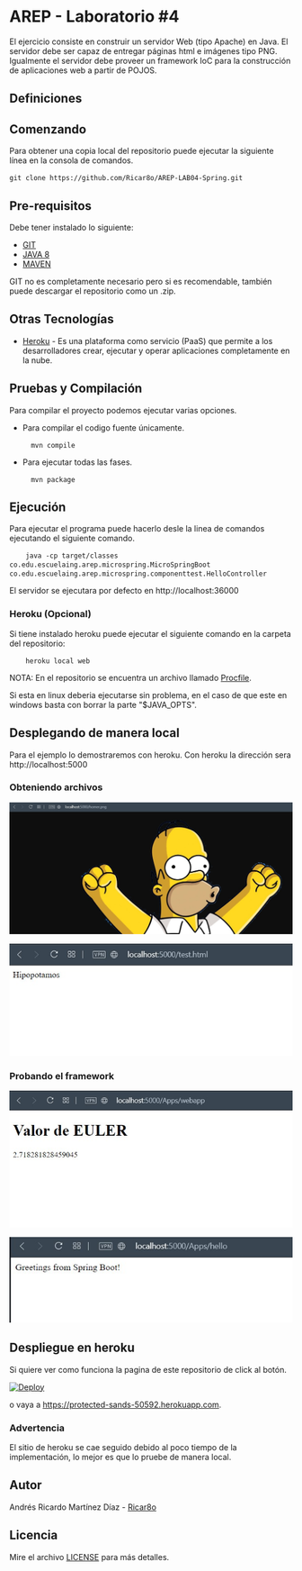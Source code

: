 # AREP - Laboratorio #4
El ejercicio consiste en construir un servidor Web (tipo Apache) en Java. El servidor debe ser capaz de entregar páginas html e imágenes tipo PNG. Igualmente el servidor debe proveer un framework IoC para la construcción de aplicaciones web a partir de POJOS. 


## Definiciones



## Comenzando 
Para obtener una copia local del repositorio puede ejecutar la siguiente línea en la consola de comandos.
    
    git clone https://github.com/Ricar8o/AREP-LAB04-Spring.git

## Pre-requisitos

Debe tener instalado lo siguiente:

* [GIT](https://git-scm.com/book/es/v2/Inicio---Sobre-el-Control-de-Versiones-Instalación-de-Git)
* [JAVA 8](https://www.java.com/es/download/)
* [MAVEN](https://maven.apache.org)

GIT no es completamente necesario pero si es recomendable, también puede descargar el repositorio como un .zip.

## Otras Tecnologías
* [Heroku](www.heroku.com) - Es una plataforma como servicio (PaaS) que permite a los desarrolladores crear, ejecutar y operar aplicaciones completamente en la nube.

## Pruebas y Compilación

Para compilar el proyecto podemos ejecutar varias opciones. 

* Para compilar el codigo fuente únicamente.

        mvn compile

* Para ejecutar todas las fases.

        mvn package

## Ejecución
Para ejecutar el programa puede hacerlo desle la linea de comandos ejecutando el siguiente comando.

        java -cp target/classes co.edu.escuelaing.arep.microspring.MicroSpringBoot co.edu.escuelaing.arep.microspring.componenttest.HelloController

El servidor se ejecutara por defecto en http://localhost:36000

### Heroku (Opcional)
Si tiene instalado heroku puede ejecutar el siguiente comando en la carpeta del repositorio:

        heroku local web

NOTA: 
En el repositorio se encuentra un archivo llamado [Procfile](/Procfile).

Si esta en linux deberia ejecutarse sin problema, en el caso de que este en windows basta con borrar la parte "$JAVA_OPTS".
 
## Desplegando de manera local

Para el ejemplo lo demostraremos con heroku.
Con heroku la dirección sera http://localhost:5000


### Obteniendo archivos
![Prueba1](img/prueba1.jpg)

![Prueba2](img/prueba2.jpg)

### Probando el framework

![Prueba3](img/prueba3.jpg)

![Prueba4](img/prueba4.jpg)



## Despliegue en heroku 
Si quiere ver como funciona la pagina de este repositorio de click al botón.

[![Deploy](https://www.herokucdn.com/deploy/button.svg)](https://protected-sands-50592.herokuapp.com)

o vaya a https://protected-sands-50592.herokuapp.com.

### Advertencia
El sitio de heroku se cae seguido debido al poco tiempo de la implementación, lo mejor es que lo pruebe de manera local.


## Autor 

Andrés Ricardo Martínez Díaz - [Ricar8o](https://github.com/Ricar8o)

## Licencia
Mire el archivo [LICENSE](LICENSE) para más detalles.
